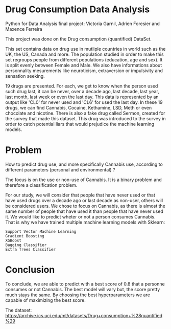 # Drug Consumption Data Analysis

Python for Data Analysis final project: Victoria Garnil, Adrien Foresier and Maxence Ferreira


This project was done on the Drug consumption (quantified) DataSet.


This set contains data on drug use in mutliple countries in world such as the UK, the US, Canada and more. The population studied in order to make this set regroups
people from different populations (education, age and sex). It is split evenly between Female and Male.
We also have informations about personnality mesurements like neuroticism, extraversion or impulsivity and sensation seeking. 


19 drugs are presented. For each, we get to know when the person used such drug last, it can be never, over a decade ago, last decade, last year, last month, last week or even the last day.
This data is represented by an output like 'CL0' for never used and 'CL6' for used the last day.
In these 19 drugs, we can find Cannabis, Cocaine, Kethamine, LSD, Meth or even chocolate and nicotine. There is also a fake drug called Sermon, created for the survey that made
this dataset. This drug was introduced to the survey in order to catch potential liars that would prejudice the machine learning models.


# Problem
How to predict drug use, and more specifically Cannabis use, according to different parameters (personal and environmental) ?

The focus is on the use or non-use of Cannabis. It is a binary problem and therefore a classification problem. 

For our study, we will consider that people that have never used or that have used drugs over a decade ago or last decade as non-user, others will be considered users.
We chose to focus on Cannabis, as there is almost the same number of people that have used it than people that have never used it. 
We would like to predict wheter or not a person consumes Cannabis. That is why we have trained multiple machine learning models with Sklearn:

	Support Vector Machine Learning
	Gradient Boosting
	XGBoost
	Bagging Classifier
	Extra Trees Classifier


# Conclusion
To conclude, we are able to predict with a best score of 0.8 that a personne consumes or not Cannabis. The best model will vary but, the score pretty much stays the same. By choosing the
best hyperparameters we are capable of maximizing the best score.


The dataset: https://archive.ics.uci.edu/ml/datasets/Drug+consumption+%28quantified%29
